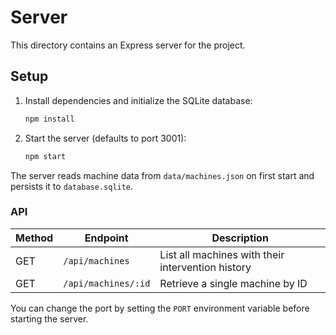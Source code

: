 # Server

This directory contains an Express server for the project.

## Setup

1. Install dependencies and initialize the SQLite database:
   ```bash
   npm install
   ```

2. Start the server (defaults to port 3001):
   ```bash
   npm start
   ```

The server reads machine data from `data/machines.json` on first start and persists it to `database.sqlite`.

### API

| Method | Endpoint | Description |
| ------ | -------- | ----------- |
| GET    | `/api/machines` | List all machines with their intervention history |
| GET    | `/api/machines/:id` | Retrieve a single machine by ID |

You can change the port by setting the `PORT` environment variable before starting the server.
